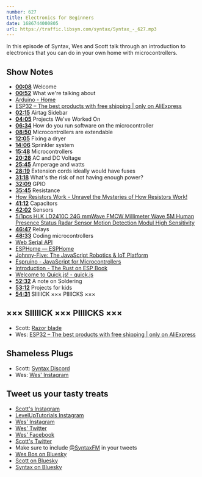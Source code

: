 ```yaml
---
number: 627
title: Electronics for Beginners
date: 1686744000805
url: https://traffic.libsyn.com/syntax/Syntax_-_627.mp3
---
```


In this episode of Syntax, Wes and Scott talk through an introduction to electronics that you can do in your own home with microcontrollers.

## Show Notes

* **[00:08](#t=00:08)** Welcome
* **[00:52](#t=00:52)** What we're talking about
* [Arduino - Home](https://www.arduino.cc/)
* [ESP32 – The best products with free shipping | only on AliExpress](https://m.aliexpress.com/wholesale/esp32.html)
* **[02:15](#t=02:15)** Airtag Sidebar
* **[04:05](#t=04:05)** Projects We've Worked On
* **[06:34](#t=06:34)** How do you run software on the microcontroller
* **[08:50](#t=08:50)** Microcontrollers are extendable
* **[12:05](#t=12:05)** Fixing a dryer
* **[14:06](#t=14:06)** Sprinkler system
* **[15:48](#t=15:48)** Microcontrollers
* **[20:28](#t=20:28)** AC and DC Voltage
* **[25:45](#t=25:45)** Amperage and watts
* **[28:19](#t=28:19)** Extension cords ideally would have fuses
* **[31:18](#t=31:18)** What's the risk of not having enough power?
* **[32:09](#t=32:09)** GPIO
* **[35:45](#t=35:45)** Resistance
* [How Resistors Work - Unravel the Mysteries of How Resistors Work!](https://www.youtube.com/watch?v=DYcLFHgVCn0)
* **[41:12](#t=41:12)** Capacitors
* **[42:02](#t=42:02)** Sensors
* [5/1pcs HLK LD2410C 24G mmWave FMCW Millimeter Wave 5M Human Presence Status Radar Sensor Motion Detection Modul High Sensitivity](https://www.aliexpress.us/item/1005005087204432.html?gatewayAdapt=4itemAdapt)
* **[46:47](#t=46:47)** Relays
* **[48:33](#t=48:33)** Coding microcontrollers
* [Web Serial API](https://wicg.github.io/serial/)
* [ESPHome — ESPHome](https://esphome.io/)
* [Johnny-Five: The JavaScript Robotics & IoT Platform](https://johnny-five.io/)
* [Espruino - JavaScript for Microcontrollers](https://www.espruino.com/)
* [Introduction - The Rust on ESP Book](https://esp-rs.github.io/book/)
* [Welcome to Quick.js! - quick.js](https://quick.js.org/)
* **[52:32](#t=52:32)** A note on Soldering
* **[53:12](#t=53:12)** Projects for kids
* **[54:31](#t=54:31)** SIIIIICK ××× PIIIICKS ×××

## ××× SIIIIICK ××× PIIIICKS ×××

* Scott: [Razor blade](https://amzn.to/3BQD92m)
* Wes: [ESP32 – The best products with free shipping | only on AliExpress](https://m.aliexpress.com/wholesale/esp32.html)

## Shameless Plugs

* Scott: [Syntax Discord](https://discord.gg/ccMC6kB)
* Wes: [Wes' Instagram](https://www.instagram.com/wesbos)

## Tweet us your tasty treats

* [Scott's Instagram](https://www.instagram.com/stolinski/)
* [LevelUpTutorials Instagram](https://www.instagram.com/LevelUpTutorials/)
* [Wes' Instagram](https://www.instagram.com/wesbos/)
* [Wes' Twitter](https://twitter.com/wesbos)
* [Wes' Facebook](https://www.facebook.com/wesbos.developer)
* [Scott's Twitter](https://twitter.com/stolinski)
* Make sure to include [@SyntaxFM](https://twitter.com/SyntaxFM) in your tweets
* [Wes Bos on Bluesky](https://bsky.app/profile/wesbos.com)
* [Scott on Bluesky](https://bsky.app/profile/tolin.ski)
* [Syntax on Bluesky](https://bsky.app/profile/syntax.fm)
